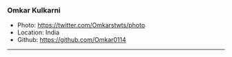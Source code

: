 ### Omkar Kulkarni
- Photo: https://twitter.com/Omkarstwts/photo
- Location: India
- Github: https://github.com/Omkar0114
***
